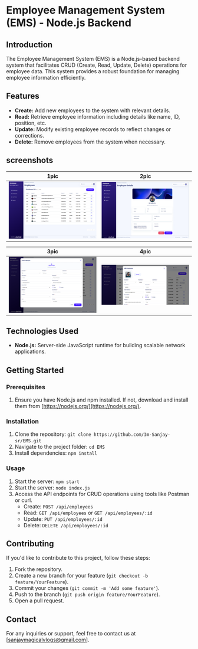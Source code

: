 # Employee Management System (EMS) - Node.js Backend

## Introduction
The Employee Management System (EMS) is a Node.js-based backend system that facilitates CRUD (Create, Read, Update, Delete) operations for employee data. This system provides a robust foundation for managing employee information efficiently.

## Features
- **Create:** Add new employees to the system with relevant details.
- **Read:** Retrieve employee information including details like name, ID, position, etc.
- **Update:** Modify existing employee records to reflect changes or corrections.
- **Delete:** Remove employees from the system when necessary.

## screenshots

| 1pic | 2pic | 
|------|------|
| <img src="https://github.com/Im-Sanjay-sr/EMS/blob/main/screenshots/Screenshot%202024-01-19%20203045.png">|<img src="https://github.com/Im-Sanjay-sr/EMS/blob/main/screenshots/Screenshot%202024-01-19%20202955.png">|

| 3pic | 4pic | 
|------|------|
|<img src="https://github.com/Im-Sanjay-sr/EMS/blob/main/screenshots/Screenshot%202024-01-19%20203132.png">|<img src="https://github.com/Im-Sanjay-sr/EMS/blob/main/screenshots/Screenshot%202024-01-19%20203229.png">|

## Technologies Used
- **Node.js:** Server-side JavaScript runtime for building scalable network applications.

## Getting Started
### Prerequisites
1. Ensure you have Node.js and npm installed. If not, download and install them from [https://nodejs.org/](https://nodejs.org/).


### Installation
1. Clone the repository: `git clone https://github.com/Im-Sanjay-sr/EMS.git`
2. Navigate to the project folder: `cd EMS`
3. Install dependencies: `npm install`


### Usage
1. Start the server: `npm start`
2. Start the server: `node index.js`
3. Access the API endpoints for CRUD operations using tools like Postman or curl.
   - Create: `POST /api/employees`
   - Read: `GET /api/employees` or `GET /api/employees/:id`
   - Update: `PUT /api/employees/:id`
   - Delete: `DELETE /api/employees/:id`

## Contributing
If you'd like to contribute to this project, follow these steps:
1. Fork the repository.
2. Create a new branch for your feature (`git checkout -b feature/YourFeature`).
3. Commit your changes (`git commit -m 'Add some feature'`).
4. Push to the branch (`git push origin feature/YourFeature`).
5. Open a pull request.


## Contact
For any inquiries or support, feel free to contact us at [sanjaymagicalvlogs@gmail.com].

